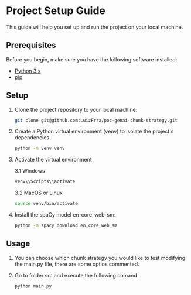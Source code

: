 # Project Setup Guide

This guide will help you set up and run the project on your local machine.

## Prerequisites

Before you begin, make sure you have the following software installed:

- [Python 3.x](https://www.python.org/downloads/)
- [pip](https://pip.pypa.io/en/stable/installation/)

## Setup

1. Clone the project repository to your local machine:

   ```bash
   git clone git@github.com:LuizFrra/poc-genai-chunk-strategy.git
   ```

2. Create a Python virtual environment (venv) to isolate the project's dependencies

   ```bash
   python -m venv venv
   ```

3. Activate the virtual environment

    3.1 Windows
    ```bash 
    venv\\Scripts\\activate
    ```
    3.2 MacOS or Linux
    ```bash 
    source venv/bin/activate
    ```
4. Install the spaCy model en_core_web_sm:
    ```bash 
    python -m spacy download en_core_web_sm
    ```

## Usage

1. You can choose which chunk strategy you would like to test modifying the main.py file, there are some optios commented.

2. Go to folder src and execute the following comand
    ```bash 
    python main.py
    ```


